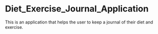 # Diet_Exercise_Journal_Application
This is an application that helps the user to keep a journal of their diet and exercise.
